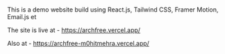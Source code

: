 #


This is a demo website build using React.js, Tailwind CSS, Framer Motion, Email.js et


The site is live at - https://archfree.vercel.app/

Also at  - https://archfree-m0hitmehra.vercel.app/

 
